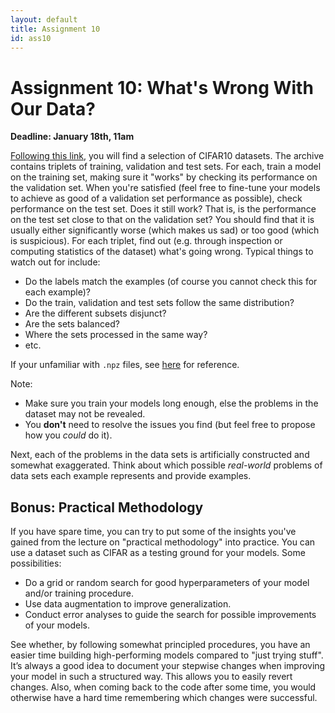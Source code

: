 ```yaml
---
layout: default
title: Assignment 10
id: ass10
---
```



# Assignment 10: What's Wrong With Our Data?
**Deadline: January 18th, 11am**


[Following this link](https://drive.google.com/open?id=1s_YZsHfMAU7mTWHV2o40ni2Oc36vCL81),
 you will find a selection of CIFAR10 datasets. The archive contains
triplets of training, validation and test sets. For each, train a model on the
training set, making sure it "works" by checking its performance on the validation
set. When you're satisfied (feel free to fine-tune your models to achieve
as good of a validation set performance as possible), check performance on the test set.
Does it still work? That is, is the performance on the test set close to that on
the validation set? You should find that it is usually either significantly worse
(which makes us sad) or too good (which is suspicious).
For each triplet, find out (e.g. through inspection or 
computing statistics of the dataset) what's going wrong. Typical things to watch
out for include:

- Do the labels match the examples
(of course you cannot check this for each example)?
- Do the train, validation and test sets follow the same distribution?
- Are the different subsets disjunct?
- Are the sets balanced?
- Where the sets processed in the same way?
- etc.

If your unfamiliar with `.npz` files, see 
[here](https://docs.scipy.org/doc/numpy/reference/generated/numpy.savez.html)
for reference.

Note:
- Make sure you train your models long enough, else the problems in the dataset
may not be revealed.
- You **don't** need to resolve the issues you find (but feel free to propose
how you _could_ do it).

Next, each of the problems in the data sets is artificially constructed and somewhat
exaggerated.
Think about which possible _real-world_ problems of data sets each example represents
and provide examples.

## Bonus: Practical Methodology

If you have spare time, you can try to put some of the insights you've gained from
the lecture on "practical methodology" into practice. You can use a dataset such
as CIFAR as a testing ground for your models. Some possibilities:

- Do a grid or random search for good hyperparameters of your model and/or
training procedure.
- Use data augmentation to improve generalization.
- Conduct error analyses to guide the search for possible improvements of your
models.

See whether, by following somewhat principled procedures, you have an easier time
building high-performing models compared to "just trying stuff".
It’s always a good idea to document your stepwise changes when improving your 
model in such a structured way.
This allows you to easily revert changes. Also, when coming back to the code 
after some time, you would otherwise have a hard time remembering which changes
were successful.




